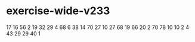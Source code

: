 # exercise-wide-v233
17
16
56
2
19
32
29
4
68
6
38
14
70
27
10
27
68
19
66
20
2
70
78
10
10
2
4
43
29
29
40
1
